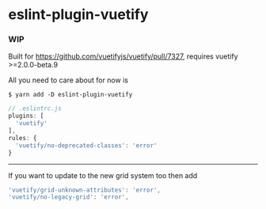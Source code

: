 # eslint-plugin-vuetify

### WIP

Built for https://github.com/vuetifyjs/vuetify/pull/7327, requires vuetify >=2.0.0-beta.9

All you need to care about for now is
```
$ yarn add -D eslint-plugin-vuetify
```
```js
// .eslintrc.js
plugins: [
  'vuetify'
],
rules: {
  'vuetify/no-deprecated-classes': 'error'
}
```

---

If you want to update to the new grid system too then add
```js
'vuetify/grid-unknown-attributes': 'error',
'vuetify/no-legacy-grid': 'error',
```
